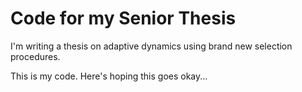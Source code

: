 # Code for my Senior Thesis

I'm writing a thesis on adaptive dynamics using brand new selection procedures. 

This is my code. Here's hoping this goes okay...
